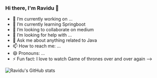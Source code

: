### Hi there, I'm Ravidu 👋


- 🔭 I’m currently working on ...
- 🌱 I’m currently learning Springboot
- 👯 I’m looking to collaborate on medium
- 🤔 I’m looking for help with ...
- 💬 Ask me about anything related to Java
- 📫 How to reach me: ...
- 😄 Pronouns: ...
- ⚡ Fun fact: I love to watch Game of thrones over and over again
-->

![Ravidu's GitHub stats](https://github-readme-stats.vercel.app/api?username=RaviduShehan&show_icons=true&theme=radical)


